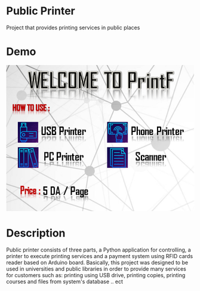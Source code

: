 # Public Printer
 Project that provides printing services in public places
 
 # Demo
 <img src="FinalProject/Python_Part/First.png">
 
 # Description
Public printer consists of three parts, a Python application for controlling, a printer to execute printing services and a payment system using RFID cards reader based on Arduino board. 
Basically, this project was designed to be used in universities and public libraries in order to provide many services for customers such as: printing using USB drive, printing copies, printing courses and files from system's database .. ect

